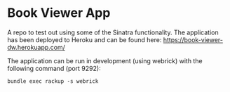 # Book Viewer App
A repo to test out using some of the Sinatra functionality. The application has been deployed to Heroku and can be found here: https://book-viewer-dw.herokuapp.com/

The application can be run in development (using webrick) with the following command (port 9292):
```
bundle exec rackup -s webrick
```